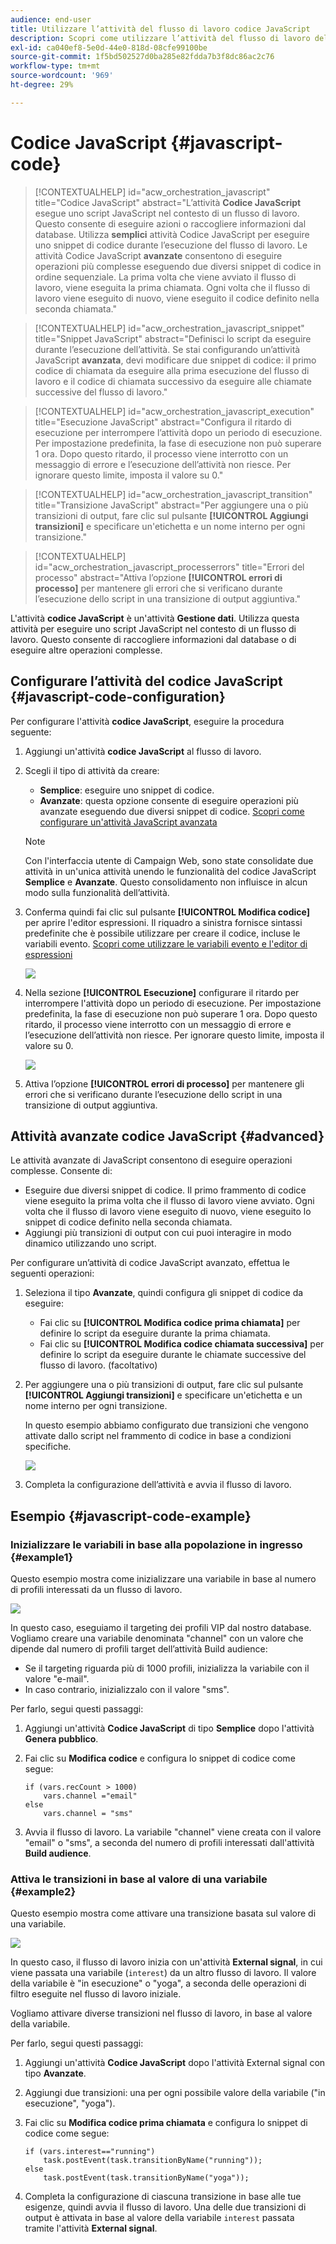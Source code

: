 ```yaml
---
audience: end-user
title: Utilizzare l’attività del flusso di lavoro codice JavaScript
description: Scopri come utilizzare l’attività del flusso di lavoro del codice JavaScript
exl-id: ca040ef8-5e0d-44e0-818d-08cfe99100be
source-git-commit: 1f5bd502527d0ba285e82fdda7b3f8dc86ac2c76
workflow-type: tm+mt
source-wordcount: '969'
ht-degree: 29%

---
```


# Codice JavaScript {#javascript-code}

>[!CONTEXTUALHELP]
>id="acw_orchestration_javascript"
>title="Codice JavaScript"
>abstract="L’attività **Codice JavaScript** esegue uno script JavaScript nel contesto di un flusso di lavoro. Questo consente di eseguire azioni o raccogliere informazioni dal database. Utilizza **semplici** attività Codice JavaScript per eseguire uno snippet di codice durante l’esecuzione del flusso di lavoro. Le attività Codice JavaScript **avanzate** consentono di eseguire operazioni più complesse eseguendo due diversi snippet di codice in ordine sequenziale. La prima volta che viene avviato il flusso di lavoro, viene eseguita la prima chiamata. Ogni volta che il flusso di lavoro viene eseguito di nuovo, viene eseguito il codice definito nella seconda chiamata."

>[!CONTEXTUALHELP]
>id="acw_orchestration_javascript_snippet"
>title="Snippet JavaScript"
>abstract="Definisci lo script da eseguire durante l’esecuzione dell’attività. Se stai configurando un’attività JavaScript **avanzata**, devi modificare due snippet di codice: il primo codice di chiamata da eseguire alla prima esecuzione del flusso di lavoro e il codice di chiamata successivo da eseguire alle chiamate successive del flusso di lavoro."

>[!CONTEXTUALHELP]
>id="acw_orchestration_javascript_execution"
>title="Esecuzione JavaScript"
>abstract="Configura il ritardo di esecuzione per interrompere l’attività dopo un periodo di esecuzione. Per impostazione predefinita, la fase di esecuzione non può superare 1 ora. Dopo questo ritardo, il processo viene interrotto con un messaggio di errore e l’esecuzione dell’attività non riesce. Per ignorare questo limite, imposta il valore su 0."

>[!CONTEXTUALHELP]
>id="acw_orchestration_javascript_transition"
>title="Transizione JavaScript"
>abstract="Per aggiungere una o più transizioni di output, fare clic sul pulsante **[!UICONTROL Aggiungi transizioni]** e specificare un&#39;etichetta e un nome interno per ogni transizione."

>[!CONTEXTUALHELP]
>id="acw_orchestration_javascript_processerrors"
>title="Errori del processo"
>abstract="Attiva l’opzione **[!UICONTROL errori di processo]** per mantenere gli errori che si verificano durante l’esecuzione dello script in una transizione di output aggiuntiva."

L&#39;attività **codice JavaScript** è un&#39;attività **Gestione dati**. Utilizza questa attività per eseguire uno script JavaScript nel contesto di un flusso di lavoro. Questo consente di raccogliere informazioni dal database o di eseguire altre operazioni complesse.

## Configurare l’attività del codice JavaScript {#javascript-code-configuration}

Per configurare l&#39;attività **codice JavaScript**, eseguire la procedura seguente:

1. Aggiungi un&#39;attività **codice JavaScript** al flusso di lavoro.

1. Scegli il tipo di attività da creare:

   * **Semplice**: eseguire uno snippet di codice.
   * **Avanzate**: questa opzione consente di eseguire operazioni più avanzate eseguendo due diversi snippet di codice. [Scopri come configurare un&#39;attività JavaScript avanzata](#advanced)

   >[!NOTE]
   >
   >Con l&#39;interfaccia utente di Campaign Web, sono state consolidate due attività in un&#39;unica attività unendo le funzionalità del codice JavaScript **Semplice** e **Avanzate**. Questo consolidamento non influisce in alcun modo sulla funzionalità dell’attività.

1. Conferma quindi fai clic sul pulsante **[!UICONTROL Modifica codice]** per aprire l&#39;editor espressioni. Il riquadro a sinistra fornisce sintassi predefinite che è possibile utilizzare per creare il codice, incluse le variabili evento. [Scopri come utilizzare le variabili evento e l&#39;editor di espressioni](../event-variables.md)

   ![](../assets/javascript-editor.png)

1. Nella sezione **[!UICONTROL Esecuzione]** configurare il ritardo per interrompere l&#39;attività dopo un periodo di esecuzione. Per impostazione predefinita, la fase di esecuzione non può superare 1 ora. Dopo questo ritardo, il processo viene interrotto con un messaggio di errore e l’esecuzione dell’attività non riesce. Per ignorare questo limite, imposta il valore su 0.

   ![](../assets/javascript-config.png)

1. Attiva l’opzione **[!UICONTROL errori di processo]** per mantenere gli errori che si verificano durante l’esecuzione dello script in una transizione di output aggiuntiva.

## Attività avanzate codice JavaScript {#advanced}

Le attività avanzate di JavaScript consentono di eseguire operazioni complesse. Consente di:

* Eseguire due diversi snippet di codice. Il primo frammento di codice viene eseguito la prima volta che il flusso di lavoro viene avviato. Ogni volta che il flusso di lavoro viene eseguito di nuovo, viene eseguito lo snippet di codice definito nella seconda chiamata.
* Aggiungi più transizioni di output con cui puoi interagire in modo dinamico utilizzando uno script.

Per configurare un’attività di codice JavaScript avanzato, effettua le seguenti operazioni:

1. Seleziona il tipo **Avanzate**, quindi configura gli snippet di codice da eseguire:

   * Fai clic su **[!UICONTROL Modifica codice prima chiamata]** per definire lo script da eseguire durante la prima chiamata.
   * Fai clic su **[!UICONTROL Modifica codice chiamata successiva]** per definire lo script da eseguire durante le chiamate successive del flusso di lavoro. (facoltativo)

1. Per aggiungere una o più transizioni di output, fare clic sul pulsante **[!UICONTROL Aggiungi transizioni]** e specificare un&#39;etichetta e un nome interno per ogni transizione.

   In questo esempio abbiamo configurato due transizioni che vengono attivate dallo script nel frammento di codice in base a condizioni specifiche.

   ![](../assets/javascript-transitions.png)

1. Completa la configurazione dell’attività e avvia il flusso di lavoro.

## Esempio {#javascript-code-example}

### Inizializzare le variabili in base alla popolazione in ingresso {#example1}

Questo esempio mostra come inizializzare una variabile in base al numero di profili interessati da un flusso di lavoro.

![](../assets/javascript-example1.png)

In questo caso, eseguiamo il targeting dei profili VIP dal nostro database. Vogliamo creare una variabile denominata &quot;channel&quot; con un valore che dipende dal numero di profili target dell’attività Build audience:

* Se il targeting riguarda più di 1000 profili, inizializza la variabile con il valore &quot;e-mail&quot;.
* In caso contrario, inizializzalo con il valore &quot;sms&quot;.

Per farlo, segui questi passaggi:

1. Aggiungi un&#39;attività **Codice JavaScript** di tipo **Semplice** dopo l&#39;attività **Genera pubblico**.

1. Fai clic su **Modifica codice** e configura lo snippet di codice come segue:

   ```
   if (vars.recCount > 1000)
       vars.channel ="email"
   else
       vars.channel = "sms"
   ```

1. Avvia il flusso di lavoro. La variabile &quot;channel&quot; viene creata con il valore &quot;email&quot; o &quot;sms&quot;, a seconda del numero di profili interessati dall&#39;attività **Build audience**.

### Attiva le transizioni in base al valore di una variabile {#example2}

Questo esempio mostra come attivare una transizione basata sul valore di una variabile.

![](../assets/javascript-example2-transitions.png)

In questo caso, il flusso di lavoro inizia con un&#39;attività **External signal**, in cui viene passata una variabile (`interest`) da un altro flusso di lavoro. Il valore della variabile è &quot;in esecuzione&quot; o &quot;yoga&quot;, a seconda delle operazioni di filtro eseguite nel flusso di lavoro iniziale.

Vogliamo attivare diverse transizioni nel flusso di lavoro, in base al valore della variabile.

Per farlo, segui questi passaggi:

1. Aggiungi un&#39;attività **Codice JavaScript** dopo l&#39;attività External signal con tipo **Avanzate**.

1. Aggiungi due transizioni: una per ogni possibile valore della variabile (&quot;in esecuzione&quot;, &quot;yoga&quot;).

1. Fai clic su **Modifica codice prima chiamata** e configura lo snippet di codice come segue:

   ```
   if (vars.interest=="running")
       task.postEvent(task.transitionByName("running"));
   else
       task.postEvent(task.transitionByName("yoga"));
   ```

1. Completa la configurazione di ciascuna transizione in base alle tue esigenze, quindi avvia il flusso di lavoro. Una delle due transizioni di output è attivata in base al valore della variabile `interest` passata tramite l&#39;attività **External signal**.
